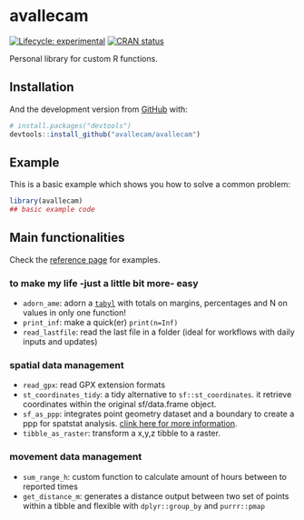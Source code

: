 
<!-- README.md is generated from README.Rmd. Please edit that file -->

# avallecam

<!-- badges: start -->

[![Lifecycle:
experimental](https://img.shields.io/badge/lifecycle-experimental-orange.svg)](https://www.tidyverse.org/lifecycle/#experimental)
[![CRAN
status](https://www.r-pkg.org/badges/version/avallecam)](https://cran.r-project.org/package=avallecam)
<!-- badges: end -->

Personal library for custom R functions.

## Installation

<!-- You can install the released version of avallecam from [CRAN](https://CRAN.R-project.org) with: -->

<!-- ``` r -->

<!-- install.packages("avallecam") -->

<!-- ``` -->

And the development version from [GitHub](https://github.com/) with:

``` r
# install.packages("devtools")
devtools::install_github("avallecam/avallecam")
```

## Example

This is a basic example which shows you how to solve a common problem:

``` r
library(avallecam)
## basic example code
```

## Main functionalities

Check the [reference
page](https://avallecam.github.io/avallecam/reference/index.html) for
examples.

### to make my life -just a little bit more- easy

  - `adorn_ame`: adorn a
    [`tabyl`](https://cran.r-project.org/web/packages/janitor/vignettes/janitor.html#tabyl---a-better-version-of-table)
    with totals on margins, percentages and N on values in only one
    function\!
  - `print_inf`: make a quick(er) `print(n=Inf)`
  - `read_lastfile`: read the last file in a folder (ideal for workflows
    with daily inputs and updates)

### spatial data management

  - `read_gpx`: read GPX extension formats
  - `st_coordinates_tidy`: a tidy alternative to `sf::st_coordinates`.
    it retrieve coordinates within the original sf/data.frame object.
  - `sf_as_ppp`: integrates point geometry dataset and a boundary to
    create a ppp for spatstat analysis. [clink here for more
    information](https://github.com/r-spatial/sf/issues/1233).
  - `tibble_as_raster`: transform a x,y,z tibble to a raster.

### movement data management

  - `sum_range_h`: custom function to calculate amount of hours between
    to reported times
  - `get_distance_m`: generates a distance output between two set of
    points within a tibble and flexible with `dplyr::group_by` and
    `purrr::pmap`
